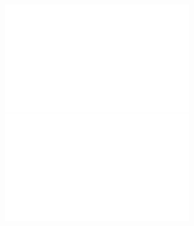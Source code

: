 ![](https://github.com/chanchancl/github-stars/blob/master/generated/overview.svg)
![](https://github.com/chanchancl/github-stars/blob/master/generated/languages.svg)
